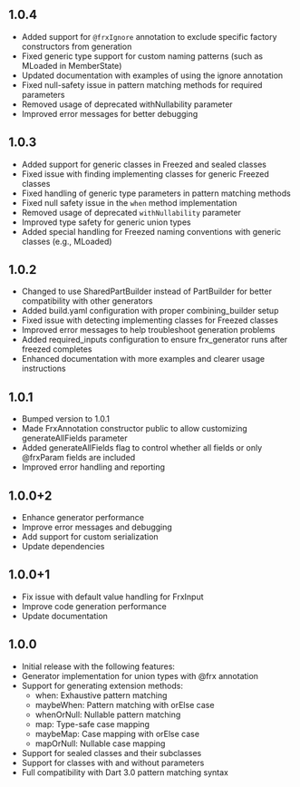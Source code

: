 ## 1.0.4

- Added support for `@frxIgnore` annotation to exclude specific factory constructors from generation
- Fixed generic type support for custom naming patterns (such as MLoaded<T> in MemberState<T>)
- Updated documentation with examples of using the ignore annotation
- Fixed null-safety issue in pattern matching methods for required parameters
- Removed usage of deprecated withNullability parameter
- Improved error messages for better debugging

## 1.0.3

- Added support for generic classes in Freezed and sealed classes
- Fixed issue with finding implementing classes for generic Freezed classes
- Fixed handling of generic type parameters in pattern matching methods
- Fixed null safety issue in the `when` method implementation
- Removed usage of deprecated `withNullability` parameter
- Improved type safety for generic union types
- Added special handling for Freezed naming conventions with generic classes (e.g., MLoaded<T>)

## 1.0.2

- Changed to use SharedPartBuilder instead of PartBuilder for better compatibility with other generators
- Added build.yaml configuration with proper combining_builder setup
- Fixed issue with detecting implementing classes for Freezed classes
- Improved error messages to help troubleshoot generation problems
- Added required_inputs configuration to ensure frx_generator runs after freezed completes
- Enhanced documentation with more examples and clearer usage instructions

## 1.0.1

- Bumped version to 1.0.1
- Made FrxAnnotation constructor public to allow customizing generateAllFields parameter
- Added generateAllFields flag to control whether all fields or only @frxParam fields are included
- Improved error handling and reporting

## 1.0.0+2

* Enhance generator performance
* Improve error messages and debugging
* Add support for custom serialization
* Update dependencies

## 1.0.0+1

* Fix issue with default value handling for FrxInput
* Improve code generation performance
* Update documentation

## 1.0.0

* Initial release with the following features:
* Generator implementation for union types with @frx annotation
* Support for generating extension methods:
  - when: Exhaustive pattern matching
  - maybeWhen: Pattern matching with orElse case
  - whenOrNull: Nullable pattern matching
  - map: Type-safe case mapping
  - maybeMap: Case mapping with orElse case
  - mapOrNull: Nullable case mapping
* Support for sealed classes and their subclasses
* Support for classes with and without parameters
* Full compatibility with Dart 3.0 pattern matching syntax
